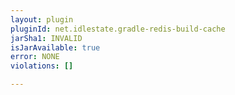 ```yaml
---
layout: plugin
pluginId: net.idlestate.gradle-redis-build-cache
jarSha1: INVALID
isJarAvailable: true
error: NONE
violations: []

---
```

